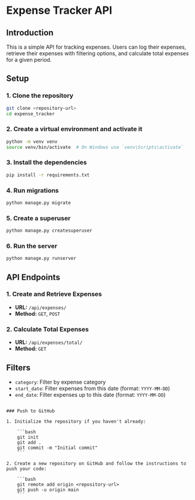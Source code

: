 # Expense Tracker API

## Introduction

This is a simple API for tracking expenses. Users can log their expenses, retrieve their expenses with filtering options, and calculate total expenses for a given period.

## Setup

### 1. Clone the repository

```bash
git clone <repository-url>
cd expense_tracker
```

### 2. Create a virtual environment and activate it

```bash
python -m venv venv
source venv/bin/activate  # On Windows use `venv\Scripts\activate`
```

### 3. Install the dependencies

```bash
pip install -r requirements.txt
```

### 4. Run migrations

```bash
python manage.py migrate
```

### 5. Create a superuser

```bash
python manage.py createsuperuser
```

### 6. Run the server

```bash
python manage.py runserver
```

## API Endpoints

### 1. Create and Retrieve Expenses

- **URL:** `/api/expenses/`
- **Method:** `GET`, `POST`

### 2. Calculate Total Expenses

- **URL:** `/api/expenses/total/`
- **Method:** `GET`

## Filters

- `category`: Filter by expense category
- `start_date`: Filter expenses from this date (format: `YYYY-MM-DD`)
- `end_date`: Filter expenses up to this date (format: `YYYY-MM-DD`)
```

### Push to GitHub

1. Initialize the repository if you haven't already:

    ```bash
    git init
    git add .
    git commit -m "Initial commit"
    ```

2. Create a new repository on GitHub and follow the instructions to push your code:

    ```bash
    git remote add origin <repository-url>
    git push -u origin main
    ```
